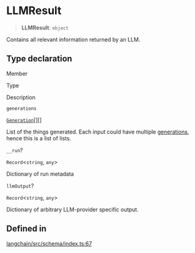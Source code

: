 LLMResult
=========

> **LLMResult**: `object`

Contains all relevant information returned by an LLM.

Type declaration[](#type-declaration "Direct link to Type declaration")
------------------------------------------------------------------------

Member

Type

Description

`generations`

[`Generation`](/docs/api/schema/interfaces/Generation)\[\]\[\]

List of the things generated. Each input could have multiple [generations](/docs/api/schema/interfaces/Generation), hence this is a list of lists.

`__run`?

`Record`<`string`, `any`\>

Dictionary of run metadata

`llmOutput`?

`Record`<`string`, `any`\>

Dictionary of arbitrary LLM-provider specific output.

Defined in[](#defined-in "Direct link to Defined in")
------------------------------------------------------

[langchain/src/schema/index.ts:67](https://github.com/hwchase17/langchainjs/blob/1c1274d/langchain/src/schema/index.ts#L67)